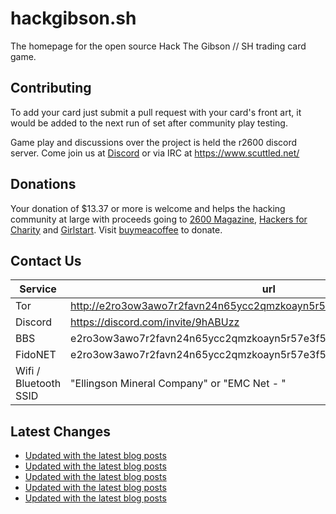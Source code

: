 # hackgibson.sh
The homepage for the open source Hack The Gibson // SH trading card game.


## Contributing

To add your card just submit a pull request with your card's front art, it would be added to the next run of set after community play testing.

Game play and discussions over the project is held the r2600 discord server. Come join us at [Discord](https://discord.com/invite/9hABUzz) or via IRC at https://www.scuttled.net/


## Donations

Your donation of $13.37 or more is welcome and helps the hacking community at large with proceeds going to [2600 Magazine](https://2600.com/), [Hackers for Charity](https://hackersforcharity.org) and [Girlstart](https://girlstart.org).  Visit [buymeacoffee](https://www.buymeacoffee.com/hackgibson.sh) to donate.


## Contact Us

Service | url
-|-
Tor | http://e2ro3ow3awo7r2favn24n65ycc2qmzkoayn5r57e3f56nvjwdcgg32ad.onion
Discord | https://discord.com/invite/9hABUzz
BBS | e2ro3ow3awo7r2favn24n65ycc2qmzkoayn5r57e3f56nvjwdcgg32ad.onion:23
FidoNET | e2ro3ow3awo7r2favn24n65ycc2qmzkoayn5r57e3f56nvjwdcgg32ad.onion:24554
Wifi / Bluetooth SSID | "Ellingson Mineral Company" or "EMC Net - <fidonet address>"

## Latest Changes
<!-- BLOG-POST-LIST:START -->
- [Updated with the latest blog posts](https://github.com/DFW2600/hackgibson.sh/commit/85ce901d4fa718090f08a48e86e93037426550c2)
- [Updated with the latest blog posts](https://github.com/DFW2600/hackgibson.sh/commit/6d9422b8bf2999b031ae2200c594e8f79d683d09)
- [Updated with the latest blog posts](https://github.com/DFW2600/hackgibson.sh/commit/5b8c723aa2b25dc3922761b5e73ce54c0ee18c52)
- [Updated with the latest blog posts](https://github.com/DFW2600/hackgibson.sh/commit/e5a345cec33afe7f102e9c8c09a24b2eb16b0bf0)
- [Updated with the latest blog posts](https://github.com/DFW2600/hackgibson.sh/commit/8916f67b5b6a8924e67becef090b612264eeb867)
<!-- BLOG-POST-LIST:END -->
